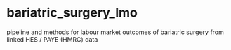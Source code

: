 # bariatric_surgery_lmo
pipeline and methods for labour market outcomes of bariatric surgery from linked HES / PAYE (HMRC) data

